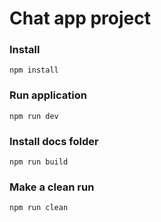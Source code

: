 # Chat app project

### Install
~~~~
npm install
~~~~

### Run application
~~~~
npm run dev
~~~~

### Install docs folder
~~~~
npm run build
~~~~

### Make a clean run
~~~~
npm run clean
~~~~
